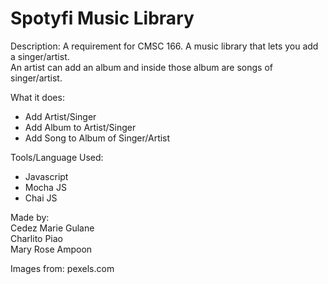 # Spotyfi Music Library

Description:
  A requirement for CMSC 166. A music library that lets you add a singer/artist.
  <br>An artist can add an album and inside those album are songs of singer/artist.

What it does:
  - Add Artist/Singer
  - Add Album to Artist/Singer
  - Add Song to Album of Singer/Artist

Tools/Language Used:
  - Javascript
  - Mocha JS
  - Chai JS

Made by:
  <br>Cedez Marie Gulane<br>
  Charlito Piao<br>
  Mary Rose Ampoon

Images from: pexels.com
